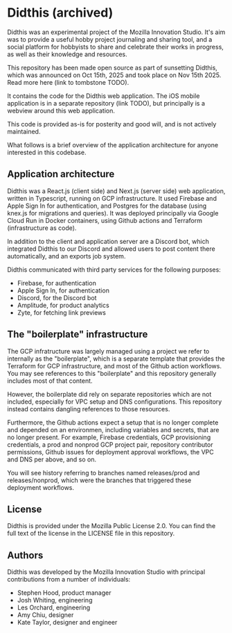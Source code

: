 # Didthis (archived)

Didthis was an experimental project of the Mozilla Innovation Studio. It's aim
was to provide a useful hobby project journaling and sharing tool, and a social
platform for hobbyists to share and celebrate their works in progress, as well
as their knowledge and resources.

This repository has been made open source as part of sunsetting Didthis, which
was announced on Oct 15th, 2025 and took place on Nov 15th 2025. Read more
here (link to tombstone TODO).

It contains the code for the Didthis web application. The iOS mobile
application is in a separate repository (link TODO), but principally is a
webview around this web application.

This code is provided as-is for posterity and good will, and is not actively
maintained.

What follows is a brief overview of the application architecture for anyone
interested in this codebase.

## Application architecture

Didthis was a React.js (client side) and Next.js (server side) web application,
written in Typescript, running on GCP infrastructure. It used Firebase and
Apple Sign In for authentication, and Postgres for the database (using knex.js
for migrations and queries). It was deployed principally via Google Cloud Run
in Docker containers, using Github actions and Terraform (infrastructure as
code).

In addition to the client and application server are a Discord bot, which
integrated Didthis to our Discord and allowed users to post content there
automatically, and an exports job system.

Didthis communicated with third party services for the following purposes:
* Firebase, for authentication
* Apple Sign In, for authentication
* Discord, for the Discord bot
* Amplitude, for product analytics
* Zyte, for fetching link previews

## The "boilerplate" infrastructure

The GCP infratructure was largely managed using a project we refer to
internally as the "boilerplate", which is a separate template that provides the
Terraform for GCP infrastructure, and most of the Github action workflows. You
may see references to this "boilerplate" and this repository generally includes
most of that content.

However, the boilerplate did rely on separate repositories which are not
included, especially for VPC setup and DNS configurations. This repository
instead contains dangling references to those resources.

Furthermore, the Github actions expect a setup that is no longer complete and
depended on an environmen, including variables and secrets, that are no longer
present. For example, Firebase credentials, GCP provisioning credentials, a
prod and nonprod GCP project pair, repository contributor permissions, Github
issues for deployment approval workflows, the VPC and DNS per above, and so on.

You will see history referring to branches named releases/prod and
releases/nonprod, which were the branches that triggered these deployment
workflows.

## License

Didthis is provided under the Mozilla Public License 2.0. You can find the full
text of the license in the LICENSE file in this repository.

## Authors

Didthis was developed by the Mozilla Innovation Studio with principal
contributions from a number of individuals:

* Stephen Hood, product manager
* Josh Whiting, engineering
* Les Orchard, engineering
* Amy Chiu, designer
* Kate Taylor, designer and engineer
